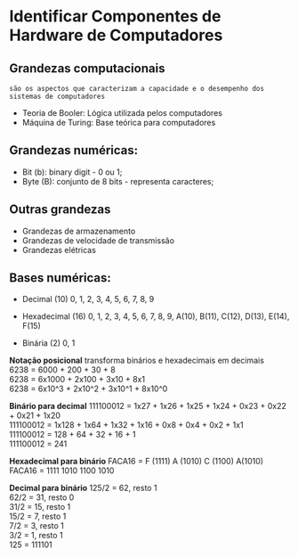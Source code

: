 # Identificar Componentes de Hardware de Computadores

## Grandezas computacionais
    são os aspectos que caracterizam a capacidade e o desempenho dos sistemas de computadores

- Teoria de Booler: Lógica utilizada pelos computadores
- Máquina de Turing: Base teórica para computadores

## Grandezas numéricas:    
- Bit (b): binary digit - 0 ou 1;
- Byte (B): conjunto de 8 bits - representa caracteres;

## Outras grandezas
- Grandezas de armazenamento
- Grandezas de velocidade de transmissão
- Grandezas elétricas

## Bases numéricas:
- Decimal (10)
0, 1, 2, 3, 4, 5, 6, 7, 8, 9

- Hexadecimal (16)
0, 1, 2, 3, 4, 5, 6, 7, 8, 9, A(10), B(11), C(12), D(13), E(14), F(15)

- Binária (2)
0, 1

**Notação posicional**
    transforma binários e hexadecimais em decimais<br>
6238 = 6000 + 200 + 30 + 8<br>
6238 = 6x1000 + 2x100 + 3x10 + 8x1<br>
6238 = 6x10^3 + 2x10^2 + 3x10^1 + 8x10^0<br>

**Binário para decimal**
111100012 = 1x27 + 1x26 + 1x25 + 1x24 + 0x23 + 0x22 + 0x21 + 1x20<br>
111100012 = 1x128 + 1x64 + 1x32 + 1x16 + 0x8 + 0x4 + 0x2 + 1x1<br>
111100012 = 128 + 64 + 32 + 16 + 1<br>
111100012 = 241<br>

**Hexadecimal para binário**
FACA16 = F (1111) A (1010) C (1100) A(1010)<br>
FACA16 = 1111 1010 1100 1010<br>

**Decimal para binário**
125/2 = 62, resto 1<br>
62/2 = 31, resto 0<br>
31/2 = 15, resto 1<br>
15/2 = 7, resto 1<br>
7/2 = 3, resto 1<br>
3/2 = 1, resto 1<br>
125 = 111101<br>
